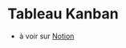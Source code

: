 # Tableau Kanban

* à voir sur [Notion](https://www.notion.so/Page-de-Login-1e4e8029bc1b80c78db7ea7790e35da8?pvs=4)
